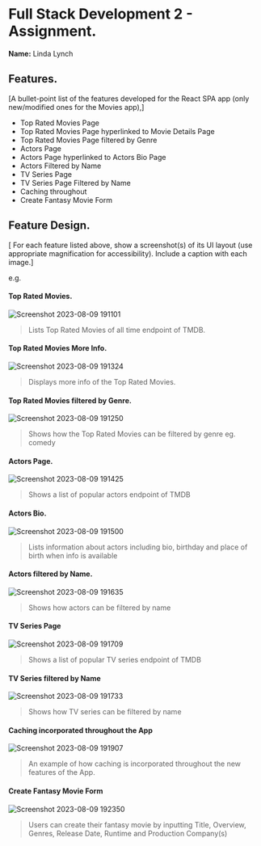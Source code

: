 
# Full Stack Development 2 - Assignment.

__Name:__ Linda Lynch

## Features.

[A bullet-point list of the features developed for the React SPA app (only new/modified ones for the Movies app),]

+ Top Rated Movies Page
+ Top Rated Movies Page hyperlinked to Movie Details Page
+ Top Rated Movies Page filtered by Genre
+ Actors Page
+ Actors Page hyperlinked to Actors Bio Page
+ Actors Filtered by Name
+ TV Series Page
+ TV Series Page Filtered by Name
+ Caching throughout
+ Create Fantasy Movie Form


## Feature Design.

[ For each feature listed above, show a screenshot(s) of its UI layout (use appropriate magnification for accessibility). Include a caption with each image.]

e.g. 

#### Top Rated Movies.
![Screenshot 2023-08-09 191101](https://github.com/lindmlynch/labMoviesApp/assets/97634723/e580633b-e7fb-4760-8f70-da761e0ee73c)

> Lists Top Rated Movies of all time endpoint of TMDB.


#### Top Rated Movies More Info.
![Screenshot 2023-08-09 191324](https://github.com/lindmlynch/labMoviesApp/assets/97634723/ded013d1-8750-44a4-9f9c-228c1b016518)

> Displays more info of the Top Rated Movies.


#### Top Rated Movies filtered by Genre.
![Screenshot 2023-08-09 191250](https://github.com/lindmlynch/labMoviesApp/assets/97634723/57447f39-7284-42c6-b0f2-3e423c07d67b)

> Shows how the Top Rated Movies can be filtered by genre eg. comedy


#### Actors Page.
![Screenshot 2023-08-09 191425](https://github.com/lindmlynch/labMoviesApp/assets/97634723/d3c293ed-37fb-4e10-b978-84dc3df94073)

> Shows a list of popular actors endpoint of TMDB


#### Actors Bio.
![Screenshot 2023-08-09 191500](https://github.com/lindmlynch/labMoviesApp/assets/97634723/56a7620a-195c-4873-a228-e1c2ec8ffc23)

> Lists information about actors including bio, birthday and place of birth when info is available


#### Actors filtered by Name.
![Screenshot 2023-08-09 191635](https://github.com/lindmlynch/labMoviesApp/assets/97634723/d4312ef8-1acf-456f-bf62-2c8bf8f662ff)

> Shows how actors can be filtered by name


#### TV Series Page
![Screenshot 2023-08-09 191709](https://github.com/lindmlynch/labMoviesApp/assets/97634723/439c9010-3d6f-4009-8a4d-9525c869079c)

> Shows a list of popular TV series endpoint of TMDB


#### TV Series filtered by Name
![Screenshot 2023-08-09 191733](https://github.com/lindmlynch/labMoviesApp/assets/97634723/54ea8c9c-4bfb-453a-9e14-936f5d5b726c)

> Shows how TV series can be filtered by name


#### Caching incorporated throughout the App
![Screenshot 2023-08-09 191907](https://github.com/lindmlynch/labMoviesApp/assets/97634723/72b53616-5885-42be-aadf-da379a964986)

> An example of how caching is incorporated throughout the new features of the App.


#### Create Fantasy Movie Form
![Screenshot 2023-08-09 192350](https://github.com/lindmlynch/labMoviesApp/assets/97634723/0e7a6ab8-06e4-4707-a764-ae2b60fcf9fc)

> Users can create their fantasy movie by inputting Title, Overview, Genres, Release Date, Runtime and Production Company(s)









